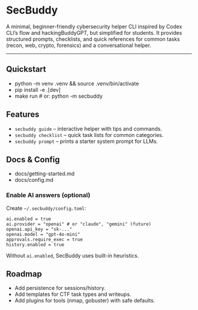 # SecBuddy

A minimal, beginner-friendly cybersecurity helper CLI inspired by Codex CLI’s flow and hackingBuddyGPT, but simplified for students. It provides structured prompts, checklists, and quick references for common tasks (recon, web, crypto, forensics) and a conversational helper.

---

## Quickstart

- python -m venv .venv && source .venv/bin/activate
- pip install -e .[dev]
- make run  # or: python -m secbuddy

## Features
- `secbuddy guide` – interactive helper with tips and commands.
- `secbuddy checklist` – quick task lists for common categories.
- `secbuddy prompt` – prints a starter system prompt for LLMs.

## Docs & Config

- docs/getting-started.md
- docs/config.md

### Enable AI answers (optional)

Create `~/.secbuddy/config.toml`:

```
ai.enabled = true
ai.provider = "openai" # or "claude", "gemini" (future)
openai.api_key = "sk-..."
openai.model = "gpt-4o-mini"
approvals.require_exec = true
history.enabled = true
```

Without `ai.enabled`, SecBuddy uses built-in heuristics.

## Roadmap
- Add persistence for sessions/history.
- Add templates for CTF task types and writeups.
- Add plugins for tools (nmap, gobuster) with safe defaults.
